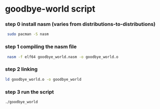 # goodbye-world script 

### step 0 install nasm (varies from distributions-to-distributions)
```sh
 sudo pacman -S nasm
```

### step 1 compiling the nasm file
```sh
 nasm -f elf64 goodbye_world.nasm -o goodbye_world.o
```

### step 2 linking 
```sh
ld goodbye_world.o -o goodbye_world
```

### step 3 run the script
```sh
./goodbye_world
```
